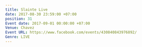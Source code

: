 ```yaml
---
title: Slainte Live
date: 2017-08-30 23:59:00 +07:00
position: 31
Event date: 2017-09-01 00:00:00 +07:00
Venue: Chavez
Event URL: https://www.facebook.com/events/430840843976892/
Genre: LIVE
---
```


